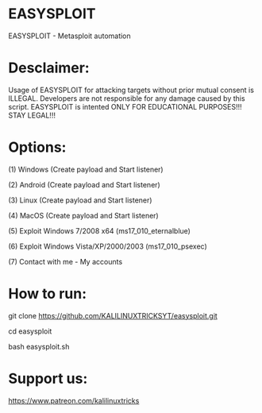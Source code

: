 # EASYSPLOIT
EASYSPLOIT - Metasploit automation

# Desclaimer:

 Usage of EASYSPLOIT for attacking targets without prior mutual consent is
 ILLEGAL. Developers are not responsible for any damage caused by this script.
 EASYSPLOIT is intented ONLY FOR EDUCATIONAL PURPOSES!!! STAY LEGAL!!!
 
# Options:

(1) Windows (Create payload and Start listener) 

(2) Android (Create payload and Start listener)   

(3) Linux (Create payload and Start listener)

(4) MacOS (Create payload and Start listener)

(5) Exploit Windows 7/2008 x64 (ms17_010_eternalblue)

(6) Exploit Windows Vista/XP/2000/2003 (ms17_010_psexec)  

(7) Contact with me - My accounts

# How to run:

git clone https://github.com/KALILINUXTRICKSYT/easysploit.git
 
cd easysploit

bash easysploit.sh

# Support us:

https://www.patreon.com/kalilinuxtricks
